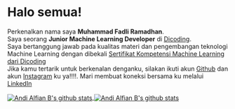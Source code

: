 # Halo semua! 

Perkenalkan nama saya **Muhammad Fadli Ramadhan**.\
Saya seorang **Junior Machine Learning Developer** di [Dicoding](https://www.dicoding.com/).\
Saya bertanggung jawab pada kualitas materi dan pengembangan teknologi Machine Learning dengan dibekali [Sertifikat Kompetensi Machine Learning dari Dicoding](https://www.dicoding.com/certificates/N9ZOE3D26XG5)\
Jika kamu tertarik untuk berkenalan denganku, silakan ikuti akun [Github](https://github.com/fadlinisasiGit/) dan akun [Instagram](https://www.instagram.com/fadlinista.gram/) ku ya!!!!.
Mari membuat koneksi bersama ku melalui [LinkedIn](https://www.linkedin.com/in/muhammad-fadli-ramadhan-5641b520a/)

<p align="left">
 <a href="https://github.com/fadlinisasiGit/">
   <img align="center" src="https://github-readme-stats.vercel.app/api/top-langs/?username=fadlinisasiGit&layout=compact" alt="Andi Alfian B's github stats"/>
   </a>
   <a href="https://github.com/fadlinisasiGit/">
   <img align="center" src="https://github-readme-stats.vercel.app/api?username=fadlinisasiGit&hide=issues&count_private=true&show_icons=true" alt="Andi Alfian B's github stats" />
   </a>
</p>

